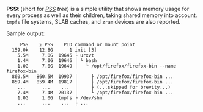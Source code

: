 **PSSt** (short for *[PSS](https://en.wikipedia.org/wiki/Proportional_set_size) tree*) is a simple utility that shows memory usage for every process as well as their children, taking shared memory into account. `tmpfs` file systems, SLAB caches, and `zram` devices are also reported.

Sample output:

```
     PSS    ∑ PSS    PID command or mount point
  159.0k    12.8G      1 init [3]
    5.5M     7.0G  19645 ├ urxvt
    1.4M     7.0G  19646 │ └ bash
    1.0G     7.0G  19649 │   └ /opt/firefox/firefox-bin --name firefox-bin
  860.5M   860.5M  19937 │     ├ /opt/firefox/firefox-bin ...
  859.4M   859.4M  19817 │     ├ /opt/firefox/firefox-bin ...
    ...      ...    ...  │     ├ (...skipped for brevity...)
    7.4M     7.4M  20137 │     └ /opt/firefox/firefox-bin ...
    1.0G     1.0G  tmpfs ├ /dev/shm
    ...      ...    ...  ├ ...
```
